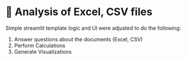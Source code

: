 # 📄 Analysis of Excel, CSV files
Simple streamlit template logic and UI were adjusted to do the following:
1. Answer questions about the documents (Excel, CSV)
2. Perform Calculations
3. Generate Visualizations


